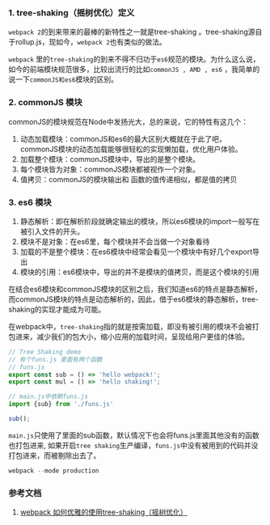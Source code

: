 ### 1. tree-shaking（摇树优化）定义

`webpack 2`的到来带来的最棒的新特性之一就是tree-shaking 。tree-shaking源自于rollup.js，现如今，`webpack 2`也有类似的做法。

`webpack` 里的`tree-shaking`的到来不得不归功于`es6`规范的模块。为什么这么说，如今的前端模块规范很多，比较出流行的比如`commonJS , AMD , es6` ，我简单的说一下`commonJS和es6`模块的区别。

### 2. commonJS 模块

commonJS的模块规范在Node中发扬光大，总的来说，它的特性有这几个：

1. 动态加载模块：commonJS和es6的最大区别大概就在于此了吧，commonJS模块的动态加载能够很轻松的实现懒加载，优化用户体验。
2. 加载整个模块：commonJS模块中，导出的是整个模块。
3. 每个模块皆为对象：commonJS模块都被视作一个对象。
4. 值拷贝：commonJS的模块输出和 函数的值传递相似，都是值的拷贝

### 3. es6 模块

1. 静态解析：即在解析阶段就确定输出的模块，所以es6模块的import一般写在被引入文件的开头。
2. 模块不是对象：在es6里，每个模块并不会当做一个对象看待
3. 加载的不是整个模块：在es6模块中经常会看见一个模块中有好几个export导出
4. 模块的引用：es6模块中，导出的并不是模块的值拷贝，而是这个模块的引用

在结合es6模块和commonJS模块的区别之后，我们知道es6的特点是静态解析，而commonJS模块的特点是动态解析的，因此，借于es6模块的静态解析，tree-shaking的实现才能成为可能。

在webpack中，`tree-shaking`指的就是按需加载，即没有被引用的模块不会被打包进来，减少我们的包大小，缩小应用的加载时间，呈现给用户更佳的体验。

```js
// Tree Shaking demo
// 有个funs.js 里面有两个函数
// funs.js
export const sub = () => 'hello webpack!';
export const mul = () => 'hello shaking!';

// main.js中依赖funs.js
import {sub} from './funs.js'

sub();
```
`main.js`只使用了里面的sub函数，默认情况下也会将funs.js里面其他没有的函数也打包进来, 如果开启`tree shaking`生产编译，`funs.js`中没有被用到的代码并没打包进来，而被剔除出去了。

```js
webpack --mode production
```

### 参考文档
1. [webpack 如何优雅的使用tree-shaking（摇树优化）](http://blog.csdn.net/haodawang/article/details/77199980)